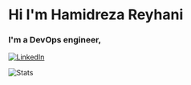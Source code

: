 






# Hi I'm Hamidreza Reyhani 

### I'm a DevOps engineer,
[![LinkedIn](https://img.shields.io/badge/linkedin-%230077B5.svg?style=for-the-badge&logo=linkedin&logoColor=white)](https://www.linkedin.com/in/hamidreza-reyhani-b3729411a)










![Stats](https://github-readme-stats.vercel.app/api?username=HamidrezaReyhani&include_all_commits=true&theme=merko)


